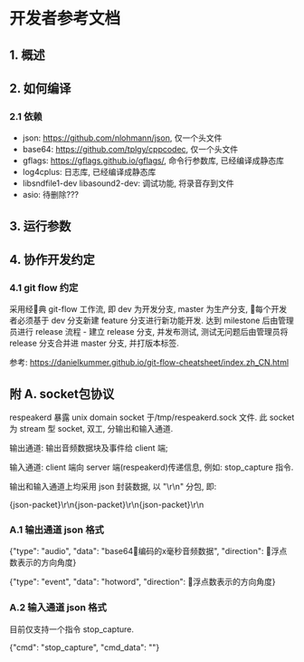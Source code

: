 # 开发者参考文档

## 1. 概述

## 2. 如何编译

### 2.1 依赖

- json: https://github.com/nlohmann/json, 仅一个头文件
- base64: https://github.com/tplgy/cppcodec, 仅一个头文件
- gflags: https://gflags.github.io/gflags/, 命令行参数库, 已经编译成静态库
- log4cplus: 日志库, 已经编译成静态库
- libsndfile1-dev libasound2-dev: 调试功能, 将录音存到文件
- asio: 待删除???

## 3. 运行参数

## 4. 协作开发约定

### 4.1 git flow 约定

采用经典 git-flow 工作流, 即 dev 为开发分支, master 为生产分支, 每个开发者必须基于 dev 分支新建 feature 分支进行新功能开发. 达到 milestone 后由管理员进行 release 流程 - 建立 release 分支, 并发布测试, 测试无问题后由管理员将  release 分支合并进 master 分支, 并打版本标签.

参考: https://danielkummer.github.io/git-flow-cheatsheet/index.zh_CN.html

## 附 A. socket包协议

respeakerd 暴露 unix domain socket 于/tmp/respeakerd.sock 文件. 此 socket 为 stream 型 socket, 双工, 分输出和输入通道.

输出通道: 输出音频数据块及事件给 client 端;

输入通道: client 端向 server 端(respeakerd)传递信息, 例如: stop_capture 指令.

输出和输入通道上均采用 json 封装数据, 以 "\r\n" 分包, 即:

{json-packet}\r\n{json-packet}\r\n{json-packet}\r\n

### A.1 输出通道 json 格式

{"type": "audio", "data": "base64编码的x毫秒音频数据", "direction": 浮点数表示的方向角度}

{"type": "event", "data": "hotword", "direction": 浮点数表示的方向角度}

### A.2 输入通道 json 格式

目前仅支持一个指令 stop_capture.

{"cmd": "stop_capture", "cmd_data": ""}


